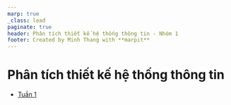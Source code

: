 ```yaml
---
marp: true
_class: lead
paginate: true
header: Phân tích thiết kế hệ thống thông tin - Nhóm 1
footer: Created by Minh Thang with **marpit**
---
```


# **Phân tích thiết kế hệ thống thông tin**

- [Tuần 1](./week_1)
